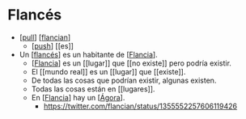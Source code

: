 # Flancés

- [[pull]] [[flancian]] 
  - [[push]] [[es]]
- Un [[flancés]] es un habitante de [[Flancia]].
  - [[Flancia]] es un [[lugar]] que [[no existe]] pero podría existir.
  - El [[mundo real]] es un [[lugar]] que [[existe]].
  - De todas las cosas que podrían existir, algunas existen. 
  - Todas las cosas están en [[lugares]].
  - En [[Flancia]] hay un [[Ágora]].
    - https://twitter.com/flancian/status/1355552257606119426


[//begin]: # "Autogenerated link references for markdown compatibility"
[pull]: pull "Pull"
[flancian]: flancian "Flancian"
[push]: push "Push"
[flancés]: flancés "Flancés"
[Flancia]: flancia "Flancia"
[Ágora]: ágora "Ágora"
[//end]: # "Autogenerated link references"